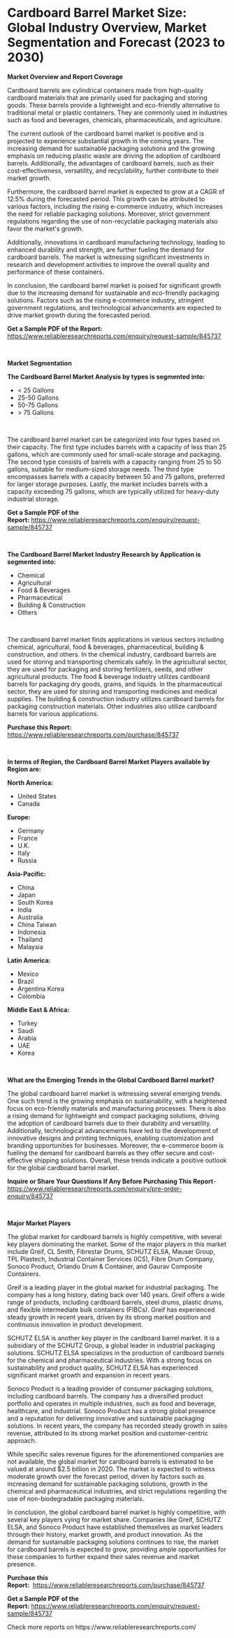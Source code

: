 <p><h1>Cardboard Barrel Market Size: Global Industry Overview, Market Segmentation and Forecast (2023 to 2030)</h1></p><p><strong>Market Overview and Report Coverage</strong></p>
<p><p>Cardboard barrels are cylindrical containers made from high-quality cardboard materials that are primarily used for packaging and storing goods. These barrels provide a lightweight and eco-friendly alternative to traditional metal or plastic containers. They are commonly used in industries such as food and beverages, chemicals, pharmaceuticals, and agriculture.</p><p>The current outlook of the cardboard barrel market is positive and is projected to experience substantial growth in the coming years. The increasing demand for sustainable packaging solutions and the growing emphasis on reducing plastic waste are driving the adoption of cardboard barrels. Additionally, the advantages of cardboard barrels, such as their cost-effectiveness, versatility, and recyclability, further contribute to their market growth.</p><p>Furthermore, the cardboard barrel market is expected to grow at a CAGR of 12.5% during the forecasted period. This growth can be attributed to various factors, including the rising e-commerce industry, which increases the need for reliable packaging solutions. Moreover, strict government regulations regarding the use of non-recyclable packaging materials also favor the market's growth.</p><p>Additionally, innovations in cardboard manufacturing technology, leading to enhanced durability and strength, are further fueling the demand for cardboard barrels. The market is witnessing significant investments in research and development activities to improve the overall quality and performance of these containers.</p><p>In conclusion, the cardboard barrel market is poised for significant growth due to the increasing demand for sustainable and eco-friendly packaging solutions. Factors such as the rising e-commerce industry, stringent government regulations, and technological advancements are expected to drive market growth during the forecasted period.</p></p>
<p><strong>Get a Sample PDF of the Report:</strong> <a href="https://www.reliableresearchreports.com/enquiry/request-sample/845737">https://www.reliableresearchreports.com/enquiry/request-sample/845737</a></p>
<p>&nbsp;</p>
<p><strong>Market Segmentation</strong></p>
<p><strong>The Cardboard Barrel Market Analysis by types is segmented into:</strong></p>
<p><ul><li>< 25 Gallons</li><li>25-50 Gallons</li><li>50-75 Gallons</li><li>> 75 Gallons</li></ul></p>
<p>&nbsp;</p>
<p><p>The cardboard barrel market can be categorized into four types based on their capacity. The first type includes barrels with a capacity of less than 25 gallons, which are commonly used for small-scale storage and packaging. The second type consists of barrels with a capacity ranging from 25 to 50 gallons, suitable for medium-sized storage needs. The third type encompasses barrels with a capacity between 50 and 75 gallons, preferred for larger storage purposes. Lastly, the market includes barrels with a capacity exceeding 75 gallons, which are typically utilized for heavy-duty industrial storage.</p></p>
<p><strong>Get a Sample PDF of the Report:</strong>&nbsp;<a href="https://www.reliableresearchreports.com/enquiry/request-sample/845737">https://www.reliableresearchreports.com/enquiry/request-sample/845737</a></p>
<p>&nbsp;</p>
<p><strong>The Cardboard Barrel Market Industry Research by Application is segmented into:</strong></p>
<p><ul><li>Chemical</li><li>Agricultural</li><li>Food & Beverages</li><li>Pharmaceutical</li><li>Building & Construction</li><li>Others</li></ul></p>
<p>&nbsp;</p>
<p><p>The cardboard barrel market finds applications in various sectors including chemical, agricultural, food & beverages, pharmaceutical, building & construction, and others. In the chemical industry, cardboard barrels are used for storing and transporting chemicals safely. In the agricultural sector, they are used for packaging and storing fertilizers, seeds, and other agricultural products. The food & beverage industry utilizes cardboard barrels for packaging dry goods, grains, and liquids. In the pharmaceutical sector, they are used for storing and transporting medicines and medical supplies. The building & construction industry utilizes cardboard barrels for packaging construction materials. Other industries also utilize cardboard barrels for various applications.</p></p>
<p><strong>Purchase this Report:</strong>&nbsp; <a href="https://www.reliableresearchreports.com/purchase/845737">https://www.reliableresearchreports.com/purchase/845737</a></p>
<p>&nbsp;</p>
<p><strong>In terms of Region, the Cardboard Barrel Market Players available by Region are:</strong></p>
<p>
    <p> <strong> North America: </strong>
        <ul>
            <li>United States</li>
            <li>Canada</li>
        </ul>
        </p> 
    <p> <strong> Europe: </strong>
        <ul>
            <li>Germany</li>
            <li>France</li>
            <li>U.K.</li>
            <li>Italy</li>
            <li>Russia</li>
        </ul>
        </p> 
    <p> <strong> Asia-Pacific: </strong>
        <ul>
            <li>China</li>
            <li>Japan</li>
            <li>South Korea</li>
            <li>India</li>
            <li>Australia</li>
            <li>China Taiwan</li>
            <li>Indonesia</li>
            <li>Thailand</li>
            <li>Malaysia</li>
        </ul>
        </p> 
    <p> <strong> Latin America: </strong>
        <ul>
            <li>Mexico</li>
            <li>Brazil</li>
            <li>Argentina Korea</li>
            <li>Colombia</li>
        </ul>
        </p> 
    <p> <strong> Middle East & Africa: </strong>
        <ul>
            <li>Turkey</li>
            <li>Saudi</li>
            <li>Arabia</li>
            <li>UAE</li>
            <li>Korea</li>
        </ul>
    </p>
    </p>
<p>&nbsp;</p>
<p><strong>What are the Emerging Trends in the Global Cardboard Barrel market?</strong></p>
<p><p>The global cardboard barrel market is witnessing several emerging trends. One such trend is the growing emphasis on sustainability, with a heightened focus on eco-friendly materials and manufacturing processes. There is also a rising demand for lightweight and compact packaging solutions, driving the adoption of cardboard barrels due to their durability and versatility. Additionally, technological advancements have led to the development of innovative designs and printing techniques, enabling customization and branding opportunities for businesses. Moreover, the e-commerce boom is fueling the demand for cardboard barrels as they offer secure and cost-effective shipping solutions. Overall, these trends indicate a positive outlook for the global cardboard barrel market.</p></p>
<p><strong>Inquire or Share Your Questions If Any Before Purchasing This Report</strong>- <a href="https://www.reliableresearchreports.com/enquiry/pre-order-enquiry/845737">https://www.reliableresearchreports.com/enquiry/pre-order-enquiry/845737</a></p>
<p>&nbsp;</p>
<p><strong>Major Market Players</strong></p>
<p><p>The global market for cardboard barrels is highly competitive, with several key players dominating the market. Some of the major players in this market include Greif, CL Smith, Fibrestar Drums, SCHUTZ ELSA, Mauser Group, TPL Plastech, Industrial Container Services (ICS), Fibre Drum Company, Sonoco Product, Orlando Drum & Container, and Gaurav Composite Containers.</p><p>Greif is a leading player in the global market for industrial packaging. The company has a long history, dating back over 140 years. Greif offers a wide range of products, including cardboard barrels, steel drums, plastic drums, and flexible intermediate bulk containers (FIBCs). Greif has experienced steady growth in recent years, driven by its strong market position and continuous innovation in product development.</p><p>SCHUTZ ELSA is another key player in the cardboard barrel market. It is a subsidiary of the SCHUTZ Group, a global leader in industrial packaging solutions. SCHUTZ ELSA specializes in the production of cardboard barrels for the chemical and pharmaceutical industries. With a strong focus on sustainability and product quality, SCHUTZ ELSA has experienced significant market growth and expansion in recent years.</p><p>Sonoco Product is a leading provider of consumer packaging solutions, including cardboard barrels. The company has a diversified product portfolio and operates in multiple industries, such as food and beverage, healthcare, and industrial. Sonoco Product has a strong global presence and a reputation for delivering innovative and sustainable packaging solutions. In recent years, the company has recorded steady growth in sales revenue, attributed to its strong market position and customer-centric approach.</p><p>While specific sales revenue figures for the aforementioned companies are not available, the global market for cardboard barrels is estimated to be valued at around $2.5 billion in 2020. The market is expected to witness moderate growth over the forecast period, driven by factors such as increasing demand for sustainable packaging solutions, growth in the chemical and pharmaceutical industries, and strict regulations regarding the use of non-biodegradable packaging materials.</p><p>In conclusion, the global cardboard barrel market is highly competitive, with several key players vying for market share. Companies like Greif, SCHUTZ ELSA, and Sonoco Product have established themselves as market leaders through their history, market growth, and product innovation. As the demand for sustainable packaging solutions continues to rise, the market for cardboard barrels is expected to grow, providing ample opportunities for these companies to further expand their sales revenue and market presence.</p></p>
<p><strong>Purchase this Report:</strong>&nbsp;&nbsp;<a href="https://www.reliableresearchreports.com/purchase/845737">https://www.reliableresearchreports.com/purchase/845737</a></p>
<p></p>
<p><strong>Get a Sample PDF of the Report:</strong>&nbsp;<a href="https://www.reliableresearchreports.com/enquiry/request-sample/845737">https://www.reliableresearchreports.com/enquiry/request-sample/845737</a></p>
<p>Check more reports on https://www.reliableresearchreports.com/</p>